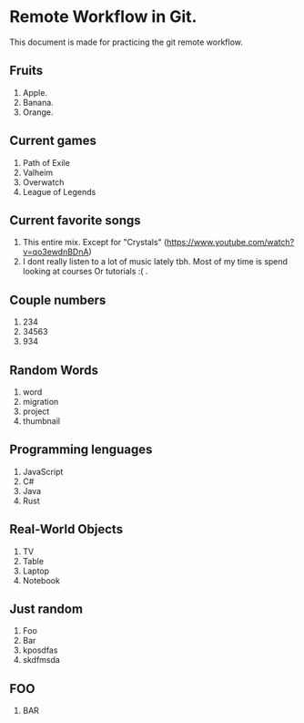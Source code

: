 # Remote Workflow in Git.

This document is made for practicing the git remote workflow.

## Fruits

1. Apple.
2. Banana.
3. Orange.

## Current games

1. Path of Exile
2. Valheim
3. Overwatch
4. League of Legends

## Current favorite songs

1. This entire mix. Except for "Crystals" (https://www.youtube.com/watch?v=qo3ewdnBDnA)
2. I dont really listen to a lot of music lately tbh. Most of my time is spend looking at courses
    Or tutorials :( .

## Couple numbers

1. 234
2. 34563
3. 934

## Random Words

1. word
2. migration
3. project
4. thumbnail

## Programming lenguages

1. JavaScript
2. C#
3. Java
4. Rust

## Real-World Objects

1. TV
2. Table
3. Laptop
4. Notebook

## Just random

1. Foo
2. Bar
3. kposdfas
4. skdfmsda

## FOO

1. BAR